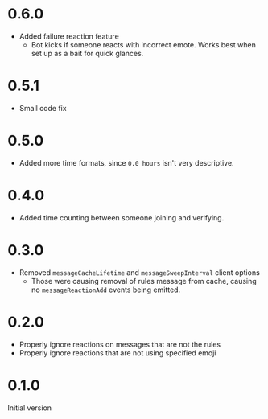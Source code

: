# 0.6.0

- Added failure reaction feature
  - Bot kicks if someone reacts with incorrect emote. Works best when set up as a bait for quick glances.

# 0.5.1

- Small code fix

# 0.5.0

- Added more time formats, since `0.0 hours` isn't very descriptive.

# 0.4.0

- Added time counting between someone joining and verifying.

# 0.3.0

- Removed `messageCacheLifetime` and `messageSweepInterval` client options
  - Those were causing removal of rules message from cache, causing no `messageReactionAdd` events being emitted.

# 0.2.0

- Properly ignore reactions on messages that are not the rules
- Properly ignore reactions that are not using specified emoji

# 0.1.0

Initial version